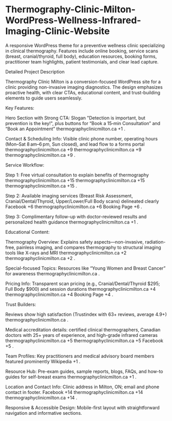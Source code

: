 # Thermography-Clinic-Milton-WordPress-Wellness-Infrared-Imaging-Clinic-Website
A responsive WordPress theme for a preventive wellness clinic specializing in clinical thermography. Features include online booking, service scans (breast, cranial/thyroid, full body), education resources, booking forms, practitioner team highlights, patient testimonials, and clear lead capture. 

Detailed Project Description

Thermography Clinic Milton is a conversion-focused WordPress site for a clinic providing non-invasive imaging diagnostics. The design emphasizes proactive health, with clear CTAs, educational content, and trust-building elements to guide users seamlessly.

Key Features:

Hero Section with Strong CTA: Slogan "Detection is important, but prevention is the key!", plus buttons for “Book a 15‑min Consultation” and “Book an Appointment” 
thermographyclinicmilton.ca
+1
.

Contact & Scheduling Info: Visible clinic phone number, operating hours (Mon–Sat 8 am–6 pm, Sun closed), and lead flow to a forms portal 
thermographyclinicmilton.ca
+9
thermographyclinicmilton.ca
+9
thermographyclinicmilton.ca
+9
.

Service Workflow:

Step 1: Free virtual consultation to explain benefits of thermography 
thermographyclinicmilton.ca
+15
thermographyclinicmilton.ca
+15
thermographyclinicmilton.ca
+15
.

Step 2: Available imaging services (Breast Risk Assessment, Cranial/Dental/Thyroid, Upper/Lower/Full Body scans) delineated clearly 
Facebook
+6
thermographyclinicmilton.ca
+6
Booking Page
+6
.

Step 3: Complimentary follow-up with doctor-reviewed results and personalized health guidance 
thermographyclinicmilton.ca
+1
.

Educational Content:

Thermography Overview: Explains safety aspects—non-invasive, radiation-free, painless imaging, and compares thermography to structural imaging tools like X-rays and MRI 
thermographyclinicmilton.ca
+2
thermographyclinicmilton.ca
+2
.

Special-focused Topics: Resources like “Young Women and Breast Cancer” for awareness 
thermographyclinicmilton.ca
.

Pricing Info: Transparent scan pricing (e.g., Cranial/Dental/Thyroid $295; Full Body $900) and session durations 
thermographyclinicmilton.ca
+4
thermographyclinicmilton.ca
+4
Booking Page
+4
.

Trust Builders:

Reviews show high satisfaction (Trustindex with 63+ reviews, average 4.9+) 
thermographyclinicmilton.ca
.

Medical accreditation details: certified clinical thermographers, Canadian doctors with 25+ years of experience, and high-grade infrared cameras 
thermographyclinicmilton.ca
+5
thermographyclinicmilton.ca
+5
Facebook
+5
.

Team Profiles: Key practitioners and medical advisory board members featured prominently 
Wikipedia
+1
.

Resource Hub: Pre-exam guides, sample reports, blogs, FAQs, and how-to guides for self-breast exams 
thermographyclinicmilton.ca
+1
.

Location and Contact Info: Clinic address in Milton, ON; email and phone contact in footer. 
Facebook
+14
thermographyclinicmilton.ca
+14
thermographyclinicmilton.ca
+14
.

Responsive & Accessible Design: Mobile-first layout with straightforward navigation and informative sections.

